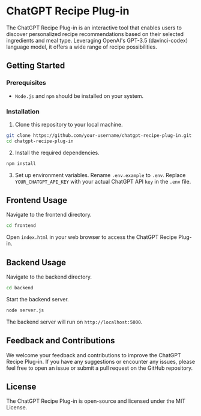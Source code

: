 # ChatGPT Recipe Plug-in

The ChatGPT Recipe Plug-in is an interactive tool that enables users to discover personalized recipe recommendations based on their selected ingredients and meal type. Leveraging OpenAI's GPT-3.5 (davinci-codex) language model, it offers a wide range of recipe possibilities.

## Getting Started

### Prerequisites

- `Node.js` and `npm` should be installed on your system.

### Installation

1. Clone this repository to your local machine.

```bash
git clone https://github.com/your-username/chatgpt-recipe-plug-in.git
cd chatgpt-recipe-plug-in
```
2. Install the required dependencies.
```bash
npm install
```
3. Set up environment variables.
Rename `.env.example` to `.env`.
Replace `YOUR_CHATGPT_API_KEY` with your actual ChatGPT API `key` in the `.env` file.

## Frontend Usage

Navigate to the frontend directory.
```bash
cd frontend
```
Open `index.html` in your web browser to access the ChatGPT Recipe Plug-in.

## Backend Usage

Navigate to the backend directory.
```bash
cd backend
```
Start the backend server.
```bash
node server.js
```
The backend server will run on `http://localhost:5000`.

## Feedback and Contributions
We welcome your feedback and contributions to improve the ChatGPT Recipe Plug-in. If you have any suggestions or encounter any issues, please feel free to open an issue or submit a pull request on the GitHub repository.

## License
The ChatGPT Recipe Plug-in is open-source and licensed under the MIT License.
